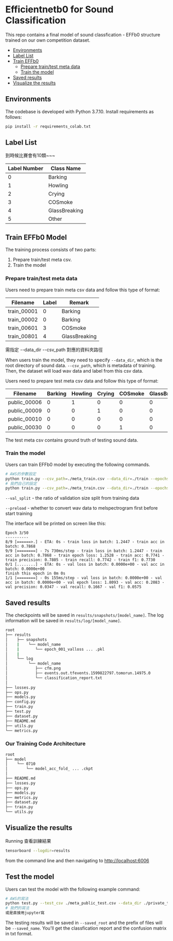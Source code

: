 # Efficientnetb0 for Sound Classification

This repo contains a final model of sound classfication - EFFb0 structure trained on our own competition dataset.

* [Environments](#environments)
* [Label List](#label-list) 
* [Train EFFb0](#train-effb0-model)
  * [Prepare train/test meta data](#prepare-train/test-meta-data)
  * [Train the model](#train-the-model)
* [Saved results](#saved-results)
* [Visualize the results](#visualize-the-results)


## Environments

The codebase is developed with Python 3.7.10. Install requirements as follows:

```bash
pip install -r requirements_colab.txt
```
## Label List

到時候比賽會有10類~~~

| Label Number | Class Name |
|----------|-------|
| 0 | Barking  |
| 1 | Howling  |
| 2 | Crying  |
| 3 | COSmoke  |
| 4 | GlassBreaking  |
| 5 | Other  |

## Train EFFb0 Model

The training process consists of two parts: 
  1. Prepare train/test meta csv. 
  2. Train the model

### Prepare train/test meta data

Users need to prepare train meta csv data and follow this type of format:

| Filename | Label | Remark |
|----------|-------|--------|
| train_00001 | 0  | Barking |
| train_00002 | 0  | Barking |
| train_00601 | 3  | COSmoke |
| train_00801 | 4  | GlassBreaking |

需指定 --data_dir --csv_path 對應的資料夾路徑

When users train the model, they need to specify ```--data_dir```, which is the root directory of sound data. ```--csv_path```, which is metadata of training. Then, the dataset will load wav data and label from this csv data.

Users need to prepare test meta csv data and follow this type of format:

| Filename | Barking | Howling | Crying | COSmoke | GlassBreaking | Other |
|----------|-------|--------|-------|--------|-------|--------|
| public_00006 |0|1|0|0|0|0|
| public_00009 |0|0|1|0|0|0|
| public_00010 |0|0|0|0|0|1|
| public_00030 |0|0|0|1|0|0|

The test meta csv contains ground truth of testing sound data. 

### Train the model

Users can train EFFb0 model by executing the following commands.

```bash
# AWS的參數設定
python train.py --csv_path=./meta_train.csv --data_dir=./train --epochs=50 --val_split 0.1 --preload
# 我們自己的設定
python train.py --csv_path=./meta_train.csv --data_dir=./train --epochs=50
```

```--val_split``` - the ratio of validation size split from training data

```--preload``` - whether to convert wav data to melspectrogram first before start training

The interface will be printed on screen like this:

```
Epoch 3/50
----------
8/9 [======>.] - ETA: 0s - train loss in batch: 1.2447 - train acc in batch: 0.7868
9/9 [========] - 7s 730ms/step - train loss in batch: 1.2447 - train acc in batch: 0.7868 - train epoch loss: 1.2528 - train acc: 0.7741 - train precision: 0.7805 - train recall: 0.7742 - train f1: 0.7730
0/1 [........] - ETA: 0s - val loss in batch: 0.0000e+00 - val acc in batch: 0.0000e+00
finish this epoch in 0m 0s
1/1 [========] - 0s 155ms/step - val loss in batch: 0.0000e+00 - val acc in batch: 0.0000e+00 - val epoch loss: 1.8093 - val acc: 0.2083 - val precision: 0.0347 - val recall: 0.1667 - val f1: 0.0575
```

## Saved results

The checkpoints will be saved in ```results/snapshots/[model_name]```.
The log information will be saved in ```results/log/[model_name]```.


```bash
root
├── results
│    ├── snapshots
│    |    └── model_name
│    |       └── epoch_001_valloss ... .pkl
│    |
│    └── log
│         └── model_name
│            ├── cfm.png
│            ├── events.out.tfevents.1599822797.tomorun.14975.0
│            └── classification_report.txt
│
├── losses.py
├── ops.py
├── models.py
├── config.py
├── train.py
├── test.py
├── dataset.py
├── README.md
├── utils.py
└── metrics.py
```
### Our Training Code Architecture
```bash
root
├── model
│    └── 0710
│        └── model_acc_fold_ ... .ckpt
│
├── README.md
├── losses.py
├── ops.py
├── models.py
├── metrics.py
├── dataset.py
├── train.py
└── utils.py
```

## Visualize the results

Running 查看訓練結果

```bash
tensorboard --logdir=results
```

from the command line and then navigating to [http://localhost:6006](http://localhost:6006)

## Test the model

Users can test the model with the following example command:

```bash
# AWS的寫法
python test.py --test_csv ./meta_public_test.csv --data_dir ./private_test --model_name VGGish --model_path [path_of_models] --saved_root results/test --saved_name test_result
# 我們的寫法
或是直接用jupyter寫
```

The testing results will be saved in ```--saved_root``` and the prefix of files will be ```--saved_name```. You'll get the classfication report and the confusion matrix in txt format.